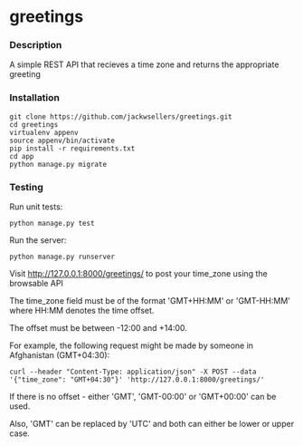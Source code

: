 # greetings
### Description
A simple REST API that recieves a time zone and returns the appropriate greeting
### Installation
```
git clone https://github.com/jackwsellers/greetings.git
cd greetings
virtualenv appenv
source appenv/bin/activate
pip install -r requirements.txt
cd app
python manage.py migrate
```
### Testing
Run unit tests:
```
python manage.py test
```
Run the server:
```
python manage.py runserver
```
Visit http://127.0.0.1:8000/greetings/ to post your time_zone using the browsable API

The time_zone field must be of the format 'GMT+HH:MM' or 'GMT-HH:MM' where HH:MM denotes the time offset.

The offset must be between -12:00 and +14:00.

For example, the following request might be made by someone in Afghanistan (GMT+04:30):
```
curl --header "Content-Type: application/json" -X POST --data '{"time_zone": "GMT+04:30"}' 'http://127.0.0.1:8000/greetings/'
```
If there is no offset - either 'GMT', 'GMT-00:00' or 'GMT+00:00' can be used.

Also, 'GMT' can be replaced by 'UTC' and both can either be lower or upper case.